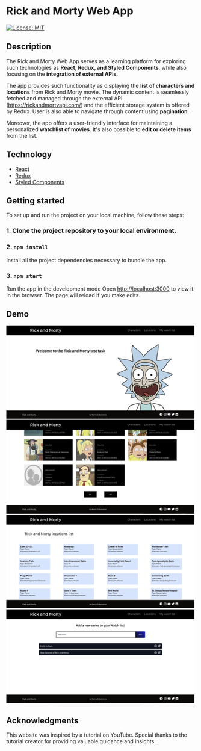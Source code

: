 # Rick and Morty Web App

[![License: MIT](https://img.shields.io/badge/License-MIT-blue.svg)](https://opensource.org/licenses/MIT)

## Description

The Rick and Morty Web App serves as a learning platform for exploring such technologies as **React, Redux, and Styled Components**, while also focusing on the **integration of external APIs**.

The app provides such functionality as displaying the **list of characters and locations** from Rick and Morty movie. The dynamic content is seamlessly fetched and managed through the external API (https://rickandmortyapi.com/) and the efficient storage system is offered by Redux.
User is also able to navigate through content using **pagination**.

Moreover, the app offers a user-friendly interface for maintaining a personalized **watchlist of movies**. It's also possible to **edit or delete items** from the list.

## Technology

- [React](https://react.dev/)
- [Redux](https://redux.js.org/)
- [Styled Components](https://styled-components.com/)


## Getting started

To set up and run the project on your local machine, follow these steps:

### 1. Clone the project repository to your local environment.

### 2. `npm install`
Install all the project dependencies necessary to bundle the app.

### 3. `npm start`
Run the app in the development mode
Open [http://localhost:3000](http://localhost:3000) to view it in the browser. The page will reload if you make edits.

## Demo

<img src="public/demo1.png" alt="Rick and Morty demo 1" width="500"/>
<img src="public/demo2.png" alt="Rick and Morty demo 2" width="500"/>
<img src="public/demo3.png" alt="Rick and Morty demo 3" width="500"/>
<img src="public/demo4.png" alt="Rick and Morty demo 4" width="500"/>

## Acknowledgments
This website was inspired by a tutorial on YouTube. Special thanks to the tutorial creator for providing valuable guidance and insights.
